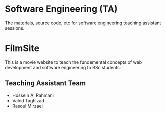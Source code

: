 # Software Engineering (TA)
The materials, source code, etc for software engineering teaching assistant sessions.

# FilmSite
This is a movie website to teach the fundemental concepts of web development and software engineering to BSc students.

## Teaching Assistant Team
- Hossein A. Rahmani
- Vahid Taghizad
- Rasoul Mirzaei
